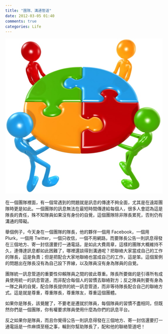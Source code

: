 ```yaml
---
title: "團隊、溝通管道"
date: 2012-03-05 01:40
comments: true
categories: Life
---
```


![](/images/team.jpg)

在一個團隊裡面，有一個常遇到的問題就是訊息的傳達不夠全面，尤其是在遠距團隊時更是如此。一個團隊的訊息無法在最短時間傳達給每個人，很多人會認為這是隊長的責任，殊不知隊員如果沒有身份的自覺，這個團隊除非隊長累死，否則仍有溝通的障礙。

舉個例子，今天身在一個團隊的隊長，他的夥伴一個用 Facebook，一個用 Plurk，一個用 Twitter，一個只收信，一個不用網路，而要隊長公告一則訊息得發在三個地方、寄一封信還要打一通電話，是如此大費周章，這樣的團隊大概維持不久，連傳達訊息都如此困難了，哪裡還談得到溝通呢？把聯絡大家當成自己的工作的隊長，這是負責；但是把配合大家地聯絡也當成自己的工作，這是笨。這個案例的問題出在隊長沒有為自己設下界線，以及隊員沒有身為隊員的自覺。

團隊統一訊息管道的重要性仰賴隊員之間的彼此尊重。隊長所要做的是引導所有成員使用統一的訊息管道，而非配合每個人的習慣去聯絡對方；反之隊員則要有身為一隊之員的自覺，配合隊長提供的統一訊息管道，而非等待隊長配合自己的聯絡方式。這是就是尊重，尊重隊長，尊重隊友，尊重這個團體。

如果你是隊長，該覺醒了，不要老是遷就於隊員，每個隊員的習慣不盡相同，但既然你們是一個團隊，你有權要求隊員使用什麼為你們的訊息平台。

反之如果你是隊員，而且你覺得公告一則訊息得發在三個地方、寄一封信還要打一通電話是一件麻煩至極之事，輪到你幫助隊長了，配和他的聯絡管道吧！


